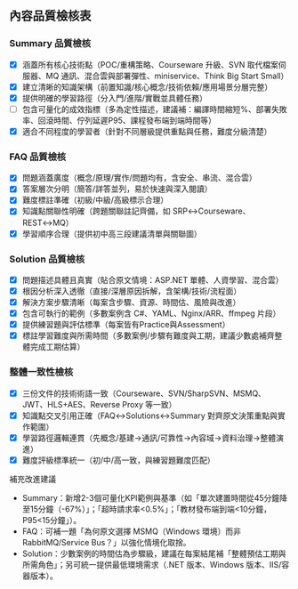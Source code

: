 ## 內容品質檢核表

### Summary 品質檢核
- [x] 涵蓋所有核心技術點（POC/重構策略、Courseware 升級、SVN 取代檔案伺服器、MQ 通訊、混合雲與部署彈性、miniservice、Think Big Start Small）
- [x] 建立清晰的知識架構（前置知識/核心概念/技術依賴/應用場景分層完整）
- [x] 提供明確的學習路徑（分入門/進階/實戰並具體任務）
- [ ] 包含可量化的成效指標（多為定性描述，建議補：編譯時間縮短%、部署失敗率、回滾時間、佇列延遲P95、課程發布端到端時間等）
- [x] 適合不同程度的學習者（針對不同層級提供重點與任務，難度分級清楚）

### FAQ 品質檢核
- [x] 問題涵蓋廣度（概念/原理/實作/問題均有，含安全、串流、混合雲）
- [x] 答案層次分明（簡答/詳答並列，易於快速與深入閱讀）
- [x] 難度標註準確（初級/中級/高級標示合理）
- [x] 知識點關聯性明確（跨題關聯註記齊備，如 SRP↔Courseware、REST↔MQ）
- [x] 學習順序合理（提供初中高三段建議清單與關聯圖）

### Solution 品質檢核
- [x] 問題描述具體且真實（貼合原文情境：ASP.NET 單體、人資學習、混合雲）
- [x] 根因分析深入透徹（直接/深層原因拆解，含架構/技術/流程面）
- [x] 解決方案步驟清晰（每案含步驟、資源、時間估、風險與改進）
- [x] 包含可執行的範例（多數案例含 C#、YAML、Nginx/ARR、ffmpeg 片段）
- [x] 提供練習題與評估標準（每案皆有Practice與Assessment）
- [x] 標註學習難度與所需時間（多數案例/步驟有難度與工期，建議少數處補齊整體完成工期估算）

### 整體一致性檢核
- [x] 三份文件的技術術語一致（Courseware、SVN/SharpSVN、MSMQ、JWT、HLS+AES、Reverse Proxy 等一致）
- [x] 知識點交叉引用正確（FAQ↔Solutions↔Summary 對齊原文決策重點與實作範圍）
- [x] 學習路徑邏輯連貫（先概念/基建→通訊/可靠性→內容域→資料治理→整體演進）
- [x] 難度評級標準統一（初/中/高一致，與練習題難度匹配）

補充改進建議
- Summary：新增2-3個可量化KPI範例與基準（如「單次建置時間從45分鐘降至15分鐘（-67%）」；「超時請求率<0.5%」；「教材發布端到端<10分鐘，P95<15分鐘」）。
- FAQ：可補一題「為何原文選擇 MSMQ（Windows 環境）而非 RabbitMQ/Service Bus？」以強化情境化取捨。
- Solution：少數案例的時間估為步驟級，建議在每案結尾補「整體預估工期與所需角色」；另可統一提供最低環境需求（.NET 版本、Windows 版本、IIS/容器版本）。
